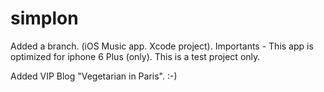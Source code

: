 # simplon

Added a branch. (iOS Music app. Xcode project). Importants - This app is optimized for iphone 6 Plus (only). This is a test project only.

Added VIP Blog "Vegetarian in Paris". :-)

